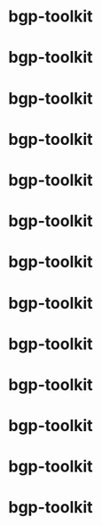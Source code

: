 # bgp-toolkit
# bgp-toolkit
# bgp-toolkit
# bgp-toolkit
# bgp-toolkit
# bgp-toolkit
# bgp-toolkit
# bgp-toolkit
# bgp-toolkit
# bgp-toolkit
# bgp-toolkit
# bgp-toolkit
# bgp-toolkit
